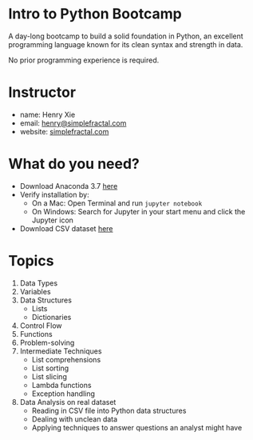 # Intro to Python Bootcamp
A day-long bootcamp to build a solid foundation in Python, an excellent programming language known for its clean syntax and strength in data.

No prior programming experience is required.


# Instructor
- name: Henry Xie
- email: henry@simplefractal.com
- website: [simplefractal.com](http://simplefractal.com)

# What do you need?
- Download Anaconda 3.7 [here](https://www.anaconda.com/download/)
- Verify installation by:
    - On a Mac: Open Terminal and run `jupyter notebook`
    - On Windows: Search for Jupyter in your start menu and click the Jupyter icon
- Download CSV dataset [here](https://bit.ly/2jiFQlB)

# Topics
1. Data Types
2. Variables
3. Data Structures
    - Lists
    - Dictionaries
4. Control Flow
5. Functions
6. Problem-solving
7. Intermediate Techniques
    - List comprehensions
    - List sorting
    - List slicing
    - Lambda functions
    - Exception handling
8. Data Analysis on real dataset
    - Reading in CSV file into Python data structures
    - Dealing with unclean data
    - Applying techniques to answer questions an analyst might have
